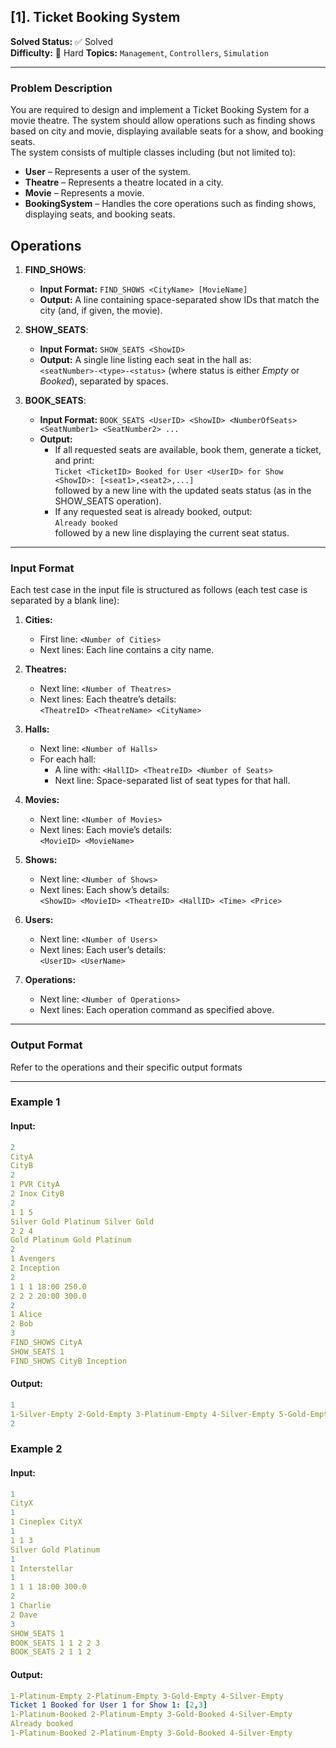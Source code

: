 ## **[1]. Ticket Booking System**  
**Solved Status:** ✅ Solved  
**Difficulty:** 🔴 Hard
**Topics:** `Management`, `Controllers`, `Simulation`  

---

### **Problem Description**  
You are required to design and implement a Ticket Booking System for a movie theatre. The system should allow operations such as finding shows based on city and movie, displaying available seats for a show, and booking seats.  
The system consists of multiple classes including (but not limited to):

- **User** – Represents a user of the system.
- **Theatre** – Represents a theatre located in a city.
- **Movie** – Represents a movie.
- **BookingSystem** – Handles the core operations such as finding shows, displaying seats, and booking seats.


## Operations

1. **FIND_SHOWS**:  
   - **Input Format:** `FIND_SHOWS <CityName> [MovieName]`  
   - **Output:** A line containing space-separated show IDs that match the city (and, if given, the movie).

2. **SHOW_SEATS**:  
   - **Input Format:** `SHOW_SEATS <ShowID>`  
   - **Output:** A single line listing each seat in the hall as:  
     `<seatNumber>-<type>-<status>` (where status is either *Empty* or *Booked*), separated by spaces.

3. **BOOK_SEATS**:  
   - **Input Format:** `BOOK_SEATS <UserID> <ShowID> <NumberOfSeats> <SeatNumber1> <SeatNumber2> ...`  
   - **Output:**  
     - If all requested seats are available, book them, generate a ticket, and print:  
       `Ticket <TicketID> Booked for User <UserID> for Show <ShowID>: [<seat1>,<seat2>,...]`  
       followed by a new line with the updated seats status (as in the SHOW_SEATS operation).  
     - If any requested seat is already booked, output:  
       `Already booked`  
       followed by a new line displaying the current seat status.

---

### **Input Format**  
Each test case in the input file is structured as follows (each test case is separated by a blank line):

1. **Cities:**  
   - First line: `<Number of Cities>`  
   - Next lines: Each line contains a city name.

2. **Theatres:**  
   - Next line: `<Number of Theatres>`  
   - Next lines: Each theatre’s details:  
     `<TheatreID> <TheatreName> <CityName>`

3. **Halls:**  
   - Next line: `<Number of Halls>`  
   - For each hall:  
     - A line with: `<HallID> <TheatreID> <Number of Seats>`  
     - Next line: Space-separated list of seat types for that hall.

4. **Movies:**  
   - Next line: `<Number of Movies>`  
   - Next lines: Each movie’s details:  
     `<MovieID> <MovieName>`

5. **Shows:**  
   - Next line: `<Number of Shows>`  
   - Next lines: Each show’s details:  
     `<ShowID> <MovieID> <TheatreID> <HallID> <Time> <Price>`

6. **Users:**  
   - Next line: `<Number of Users>`  
   - Next lines: Each user’s details:  
     `<UserID> <UserName>`

7. **Operations:**  
   - Next line: `<Number of Operations>`  
   - Next lines: Each operation command as specified above. 

---

### **Output Format**  
Refer to the operations and their specific output formats

---

### **Example 1**  
#### **Input:**  
```yaml
2
CityA
CityB
2
1 PVR CityA
2 Inox CityB
2
1 1 5
Silver Gold Platinum Silver Gold
2 2 4
Gold Platinum Gold Platinum
2
1 Avengers
2 Inception
2
1 1 1 18:00 250.0
2 2 2 20:00 300.0
2
1 Alice
2 Bob
3
FIND_SHOWS CityA
SHOW_SEATS 1
FIND_SHOWS CityB Inception
```

#### **Output:**  
```yaml
1
1-Silver-Empty 2-Gold-Empty 3-Platinum-Empty 4-Silver-Empty 5-Gold-Empty
2
```


### **Example 2**  
#### **Input:**  
```yaml
1
CityX
1
1 Cineplex CityX
1
1 1 3
Silver Gold Platinum
1
1 Interstellar
1
1 1 1 18:00 300.0
2
1 Charlie
2 Dave
3
SHOW_SEATS 1
BOOK_SEATS 1 1 2 2 3
BOOK_SEATS 2 1 1 2
```

#### **Output:**  
```yaml
1-Platinum-Empty 2-Platinum-Empty 3-Gold-Empty 4-Silver-Empty
Ticket 1 Booked for User 1 for Show 1: [2,3]
1-Platinum-Booked 2-Platinum-Empty 3-Gold-Booked 4-Silver-Empty
Already booked
1-Platinum-Booked 2-Platinum-Empty 3-Gold-Booked 4-Silver-Empty
```